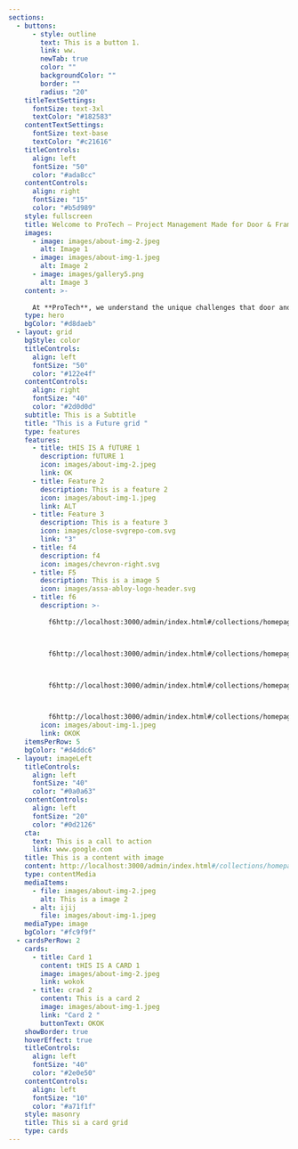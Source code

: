 ```yaml
---
sections:
  - buttons:
      - style: outline
        text: This is a button 1.
        link: ww.
        newTab: true
        color: ""
        backgroundColor: ""
        border: ""
        radius: "20"
    titleTextSettings:
      fontSize: text-3xl
      textColor: "#182583"
    contentTextSettings:
      fontSize: text-base
      textColor: "#c21616"
    titleControls:
      align: left
      fontSize: "50"
      color: "#ada8cc"
    contentControls:
      align: right
      fontSize: "15"
      color: "#b5d989"
    style: fullscreen
    title: Welcome to ProTech – Project Management Made for Door & Frame Manufacturers
    images:
      - image: images/about-img-2.jpeg
        alt: Image 1
      - image: images/about-img-1.jpeg
        alt: Image 2
      - image: images/gallery5.png
        alt: Image 3
    content: >-
      
      At **ProTech**, we understand the unique challenges that door and frame manufacturers face. From juggling multiple vendors, staying on top of change orders, tracking inventory, and meeting strict delivery deadlines, your workflow demands a system that's not just efficient — but tailored to your industry.
    type: hero
    bgColor: "#d8daeb"
  - layout: grid
    bgStyle: color
    titleControls:
      align: left
      fontSize: "50"
      color: "#122e4f"
    contentControls:
      align: right
      fontSize: "40"
      color: "#2d0d0d"
    subtitle: This is a Subtitle
    title: "This is a Future grid "
    type: features
    features:
      - title: tHIS IS A fUTURE 1
        description: fUTURE 1
        icon: images/about-img-2.jpeg
        link: OK
      - title: Feature 2
        description: This is a feature 2
        icon: images/about-img-1.jpeg
        link: ALT
      - title: Feature 3
        description: This is a feature 3
        icon: images/close-svgrepo-com.svg
        link: "3"
      - title: f4
        description: f4
        icon: images/chevron-right.svg
      - title: F5
        description: This is a image 5
        icon: images/assa-abloy-logo-header.svg
      - title: f6
        description: >-
          
          f6http://localhost:3000/admin/index.html#/collections/homepageSections/entries/homepageSectionshttp://localhost:3000/admin/index.html#/collections/homepageSections/entries/homepageSectionshttp://localhost:3000/admin/index.html#/collections/homepageSections/entries/homepageSectionshttp://localhost:3000/admin/index.html#/collections/homepageSections/entries/homepageSections



          f6http://localhost:3000/admin/index.html#/collections/homepageSections/entries/homepageSectionshttp://localhost:3000/admin/index.html#/collections/homepageSections/entries/homepageSectionshttp://localhost:3000/admin/index.html#/collections/homepageSections/entries/homepageSectionshttp://localhost:3000/admin/index.html#/collections/homepageSections/entries/homepageSections



          f6http://localhost:3000/admin/index.html#/collections/homepageSections/entries/homepageSectionshttp://localhost:3000/admin/index.html#/collections/homepageSections/entries/homepageSectionshttp://localhost:3000/admin/index.html#/collections/homepageSections/entries/homepageSectionshttp://localhost:3000/admin/index.html#/collections/homepageSections/entries/homepageSections



          f6http://localhost:3000/admin/index.html#/collections/homepageSections/entries/homepageSectionshttp://localhost:3000/admin/index.html#/collections/homepageSections/entries/homepageSectionshttp://localhost:3000/admin/index.html#/collections/homepageSections/entries/homepageSectionshttp://localhost:3000/admin/index.html#/collections/homepageSections/entries/homepageSections
        icon: images/about-img-1.jpeg
        link: OKOK
    itemsPerRow: 5
    bgColor: "#d4ddc6"
  - layout: imageLeft
    titleControls:
      align: left
      fontSize: "40"
      color: "#0a0a63"
    contentControls:
      align: left
      fontSize: "20"
      color: "#0d2126"
    cta:
      text: This is a call to action
      link: www.google.com
    title: This is a content with image
    content: http://localhost:3000/admin/index.html#/collections/homepageSections/entries/homepageSectionshttp://localhost:3000/admin/index.html#/collections/homepageSections/entries/homepageSectionshttp://localhost:3000/admin/index.html#/collections/homepageSections/entries/homepageSectionshttp://localhost:3000/admin/index.html#/collections/homepageSections/entries/homepageSectionshttp://localhost:3000/admin/index.html#/collections/homepageSections/entries/homepageSectionshttp://localhost:3000/admin/index.html#/collections/homepageSections/entries/homepageSectionshttp://localhost:3000/admin/index.html#/collections/homepageSections/entries/homepageSectionshttp://localhost:3000/admin/index.html#/collections/homepageSections/entries/homepageSectionshttp://localhost:3000/admin/index.html#/collections/homepageSections/entries/homepageSections
    type: contentMedia
    mediaItems:
      - file: images/about-img-2.jpeg
        alt: This is a image 2
      - alt: ijij
        file: images/about-img-1.jpeg
    mediaType: image
    bgColor: "#fc9f9f"
  - cardsPerRow: 2
    cards:
      - title: Card 1
        content: tHIS IS A CARD 1
        image: images/about-img-2.jpeg
        link: wokok
      - title: crad 2
        content: This is a card 2
        image: images/about-img-1.jpeg
        link: "Card 2 "
        buttonText: OKOK
    showBorder: true
    hoverEffect: true
    titleControls:
      align: left
      fontSize: "40"
      color: "#2e0e50"
    contentControls:
      align: left
      fontSize: "10"
      color: "#a71f1f"
    style: masonry
    title: This si a card grid
    type: cards
---
```

